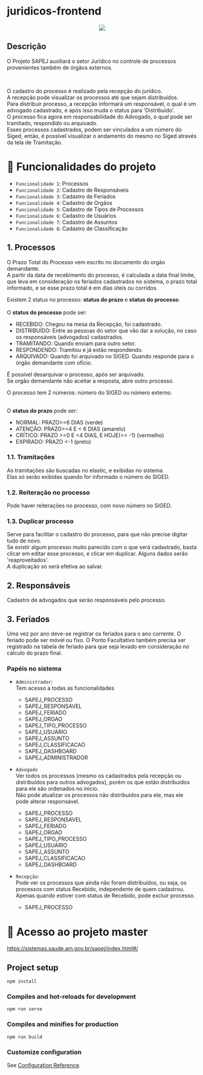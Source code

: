 # juridicos-frontend
<p align="center">
<img src="http://img.shields.io/static/v1?label=STATUS&message=EM%20DESENVOLVIMENTO&color=GREEN&style=for-the-badge"/>
</p>

## Descrição
O Projeto SAPEJ auxiliará o setor Jurídico no controle de processos provenientes também de órgãos externos.

<br>

O cadastro do processo é realizado pela recepção do jurídico.<br>
A recepção pode visualizar os processos até que sejam distribuídos.<br>
Para distribuir processo, a recepção informará um responsável, o qual é um advogado cadastrado,
e após isso muda o status para 'Distribuído'. <br>
O processo fica agora em responsabilidade do Advogado, o qual pode ser tramitado, respondido ou arquivado.<br>
Esses processos cadastrados, podem ser vinculados a um número do Siged, então, é possível visualizar o andamento do mesmo no Siged através da tela de Tramitação.<br>


# :hammer: Funcionalidades do projeto

- `Funcionalidade 1`: Processos
- `Funcionalidade 2`: Cadastro de Responsáveis
- `Funcionalidade 3`: Cadastro de Feriados
- `Funcionalidade 4`: Cadastro de Orgãos
- `Funcionalidade 5`: Cadastro de Tipos de Processos
- `Funcionalidade 6`: Cadastro de Usuários
- `Funcionalidade 7`: Cadastro de Assuntos
- `Funcionalidade 8`: Cadastro de Classificação

## 1. Processos

O Prazo Total do Processo vem escrito no documento do orgão demandante.<br>
A partir da data de recebimento do processo, é calculada a data final limite,
que leva em consideração os feriados cadastrados no sistema, o prazo total informado,
e se esse prazo total é em dias úteis ou corridos.
<p>
Existem 2 status no processo: <b>status do prazo</b> e <b>status do processo</b>. 
<br><br>
O <b>status do processo</b> pode ser: <br>

   - RECEBIDO: Chegou na mesa da Recepção, foi cadastrado.
   - DISTRIBUÍDO: Entre as pessoas do setor que vão dar a solução, no caso os 
   responsáveis (advogados) cadastrados.
   - TRAMITANDO: Quando enviam para outro setor.
   - RESPONDENDO: Tramitou e já estão respondendo.
   - ARQUIVADO: Quando foi arquivado no SIGED. Quando responde para o órgão demandante com ofício.
   
   É possível desarquivar o processo, após ser arquivado.
   <br>
   Se orgão demandante não aceitar a resposta, abre outro processo.
   <p>O processo tem 2 números: número do SIGED ou número externo.</p>

<BR> O <b>status do prazo</b> pode ser: <br>

   - NORMAL: PRAZO>=6 DIAS (verde)
   - ATENÇÃO: PRAZO>=4 E < 6 DIAS (amarelo)
   - CRÍTICO: PRAZO >=0 E <4 DIAS, E HOJE(== -1) (vermelho)
   - EXPIRADO: PRAZO <-1 (preto)

</p>

### 1.1. Tramitações

As tramitações são buscadas no elastic, e exibidas no sistema.
<br>
Elas só serão exibidas quando for informado o número do SIGED.

### 1.2. Reiteração no processo
    
Pode haver reiterações no processo, com novo número no SIGED.

### 1.3. Duplicar processo

Serve para facilitar o cadastro do processo, para que não precise digitar tudo de novo.
<br>
Se existir algum processo muito parecido com o que será cadastrado,
basta clicar em editar esse processo, e clicar em duplicar.
Alguns dados serão 'reaproveitados'.<br>
A duplicação só será efetiva ao salvar.<br>

## 2. Responsáveis

Cadastro de advogados que serão responsáveis pelo processo.

## 3. Feriados

Uma vez por ano deve-se registrar os feriados para o ano corrente. O feriado pode ser móvel ou fixo.
O Ponto Facultativo também precisa ser registrado na tabela de feriado para que seja levado em consideração no cálculo do prazo final.


### Papéis no sistema
- `Administrador`:
    <br>
    Tem acesso a todas as funcionalidades
    <br>

    * SAPEJ_PROCESSO
    * SAPEJ_RESPONSAVEL
    * SAPEJ_FERIADO
    * SAPEJ_ORGAO
    * SAPEJ_TIPO_PROCESSO
    * SAPEJ_USUARIO
    * SAPEJ_ASSUNTO
    * SAPEJ_CLASSIFICACAO
    * SAPEJ_DASHBOARD
    * SAPEJ_ADMINISTRADOR

- `Advogado`
    <br>
    Ver todos os processos (mesmo os cadastrados pela recepção ou distribuídos para outros advogados),
    porém os que estão distribuídos para ele são ordenados no início.
    <br>
    Não pode atualizar os processos não distribuídos para ele, mas ele pode alterar responsável.
    <br>

    * SAPEJ_PROCESSO
    * SAPEJ_RESPONSAVEL
    * SAPEJ_FERIADO
    * SAPEJ_ORGAO
    * SAPEJ_TIPO_PROCESSO
    * SAPEJ_USUARIO
    * SAPEJ_ASSUNTO
    * SAPEJ_CLASSIFICACAO
    * SAPEJ_DASHBOARD

- `Recepção`:
    <br>
    Pode ver os processos que ainda não foram distribuídos, ou seja, os processos com status Recebido, independente de quem cadastrou.
    Apenas quando estiver com status de Recebido, pode excluir processo.
    <br>

    * SAPEJ_PROCESSO

# 📁 Acesso ao projeto master
https://sistemas.saude.am.gov.br/sapej/index.html#/

## Project setup
```
npm install
```

### Compiles and hot-reloads for development
```
npm run serve
```

### Compiles and minifies for production
```
npm run build
```

### Customize configuration
See [Configuration Reference](https://cli.vuejs.org/config/).
